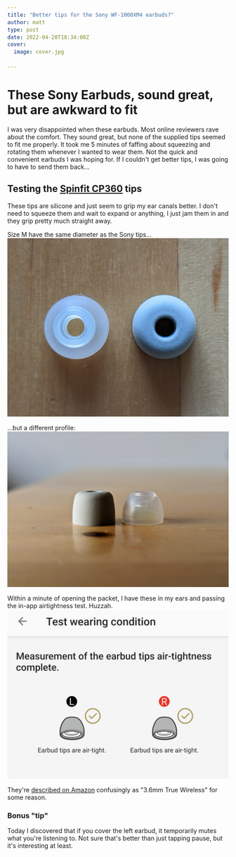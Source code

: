 ```yaml
---
title: "Better tips for the Sony WF-1000XM4 earbuds?"
author: matt
type: post
date: 2022-04-20T18:34:00Z
cover:
  image: cover.jpg

---
```


# These Sony Earbuds, sound great, but are awkward to fit

I was very disappointed when these earbuds. Most online reviewers rave about the comfort. They sound great, but none of the supplied tips seemed to fit me properly. It took me 5 minutes of faffing about squeezing and rotating them whenever I wanted to wear them. Not the quick and convenient earbuds I was hoping for. If I couldn't get better tips, I was going to have to send them back...

## Testing the [Spinfit CP360](https://smile.amazon.co.uk/gp/product/B07PJNHM3Z) tips

These tips are silicone and just seem to grip my ear canals better. I don't need to squeeze them and wait to expand or anything, I just jam them in and they grip pretty much straight away.

Size M have the same diameter as the Sony tips...
![Size M top-comparison](diameter.jpg)

...but a different profile:
![Size M side-comparison](profile.jpg)

Within a minute of opening the packet, I have these in my ears and passing the in-app airtightness test. Huzzah.
![app screenshot](air.jpg)

They're [described on Amazon](https://smile.amazon.co.uk/gp/product/B07PJNHM3Z) confusingly as "3.6mm True Wireless" for some reason.

### Bonus "tip"

Today I discovered that if you cover the left earbud, it temporarily mutes what you're listening to. Not sure that's better than just tapping pause, but it's interesting at least.